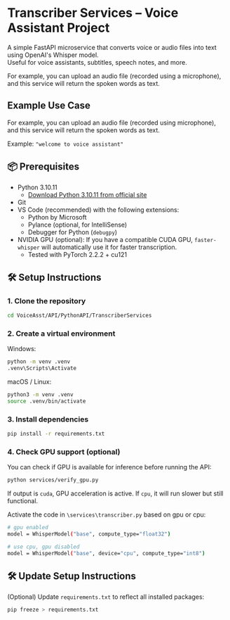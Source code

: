 # Transcriber Services – Voice Assistant Project

A simple FastAPI microservice that converts voice or audio files into text using OpenAI's Whisper model.  
Useful for voice assistants, subtitles, speech notes, and more.

For example, you can upload an audio file (recorded using a microphone), and this service will return the spoken words as text.

## Example Use Case

For example, you can upload an audio file (recorded using microphone), and this service will return the spoken words as text.

Example: ```"welcome to voice assistant"```

## 📦 Prerequisites

- Python 3.10.11
  - [Download Python 3.10.11 from official site](https://www.python.org/downloads/release/python-31011/)
- Git
- VS Code (recommended) with the following extensions:
  - Python by Microsoft
  - Pylance (optional, for IntelliSense)
  - Debugger for Python (`debugpy`)
- NVIDIA GPU (optional): If you have a compatible CUDA GPU, `faster-whisper` will automatically use it for faster transcription.
  - Tested with PyTorch 2.2.2 + cu121


## 🛠️ Setup Instructions

### 1. Clone the repository

```bash
cd VoiceAsst/API/PythonAPI/TranscriberServices
```

### 2. Create a virtual environment

Windows:
```bash
python -m venv .venv
.venv\Scripts\Activate
```

macOS / Linux:
```bash
python3 -m venv .venv
source .venv/bin/activate
```

### 3. Install dependencies

```bash
pip install -r requirements.txt
```

### 4. Check GPU support (optional)

You can check if GPU is available for inference before running the API:
```bash
python services/verify_gpu.py
```

If output is `cuda`, GPU acceleration is active.
If `cpu`, it will run slower but still functional.

Activate the code in `\services\transcriber.py` based on gpu or cpu:
```bash
# gpu enabled
model = WhisperModel("base", compute_type="float32")

# use cpu, gpu disabled
model = WhisperModel("base", device="cpu", compute_type="int8")
```


## 🛠️ Update Setup Instructions

(Optional) Update `requirements.txt` to reflect all installed packages:
```bash
pip freeze > requirements.txt
```
